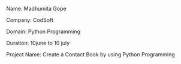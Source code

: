 Name:   Madhumita Gope

Company: CodSoft

Domain: Python Programming

Duration: 10june to 10 july

Project Name:
Create a Contact Book by using Python Programming
